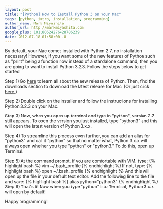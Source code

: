 ```yaml
---
layout: post
title: "[Python] How to Install Python 3 on your Mac"
tags: [python, intro, installation, programming]
author_name: Mark Miyashita
author_url: http://markmiyashita.com
google_plus: 101180624276428786239
date: 2012-07-18 01:58:00 -8
---
```


By default, your Mac comes installed with Python 2.7, no installation necessary! However, if you want some of the new features of Python such as "print" being a function now instead of a standalone command, then you are going to want to install Python 3.2.3. Follow the steps below to get started:

Step 1) Go <a href="http://www.python.org/download/releases/3.2.3/">here</a> to learn all about the new release of Python. Then, find the downloads section to download the latest release for Mac. (Or just click <a href="http://www.python.org/ftp/python/3.2.3/python-3.2.3-macosx10.6.dmg">here.</a>)

Step 2) Double click on the installer and follow the instructions for installing Python 3.2.3 on your Mac.

Step 3) Now, when you open up terminal and type in "python", version 2.7 still appears. To open the version you just installed, type "python3" and this will open the latest version of Python 3.x.x.

Step 4) To streamline this process even further, you can add an alias for "python3" and call it "python" so that no matter what, Python 3.x.x will always open whether you type "python" or "python3." To do this, open up Terminal.

Step 5) At the command prompt, if you are comfortable with VIM, type:
{% highlight bash %}
    vim ~/.bash_profile
{% endhighlight %}
If not, type:
{% highlight bash %}
    open ~/.bash_profile
{% endhighlight %}
And this will open up the file in your default text editor. Add the following line to the file and save:
{% highlight bash %}
    alias python="python3"
{% endhighlight %}    
Step 6) That's it! Now when you type "python" into Terminal, Python 3.x.x will open by default! 

Happy programming!